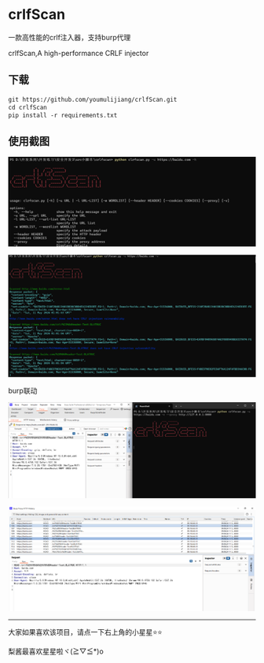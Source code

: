 # crlfScan

一款高性能的crlf注入器，支持burp代理

crlfScan,A high-performance CRLF injector

## 下载

```
git https://github.com/youmulijiang/crlfScan.git
cd crlfScan
pip install -r requirements.txt
```

## 使用截图

![1715389259841](image/readme/1715389259841.png)

![1715389359910](image/readme/1715389359910.png)

burp联动

![1715389800137](image/readme/1715389800137.png)

![1715389922916](image/readme/1715389922916.png)

---

大家如果喜欢该项目，请点一下右上角的小星星⭐⭐

梨酱最喜欢星星啦ヾ(≧▽≦*)o
